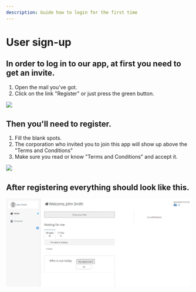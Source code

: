 ```yaml
---
description: Guide how to login for the first time
---
```


# User sign-up

## In order to log in to our app, at first you need to get an invite.

1. Open the mail you've got.
2. Click on the link "Register" or just press the green button.

![](</assets/Eng_10(1).PNG>)

## Then you'll need to register.

1. Fill the blank spots.
2. The corporation who invited you to join this app will show up above the "Terms and Conditions"
3. Make sure you read or know "Terms and Conditions" and accept it.

![](</assets/Eng_registration.PNG>)

## After registering everything should look like this.

![](/assets/newsly.PNG)
